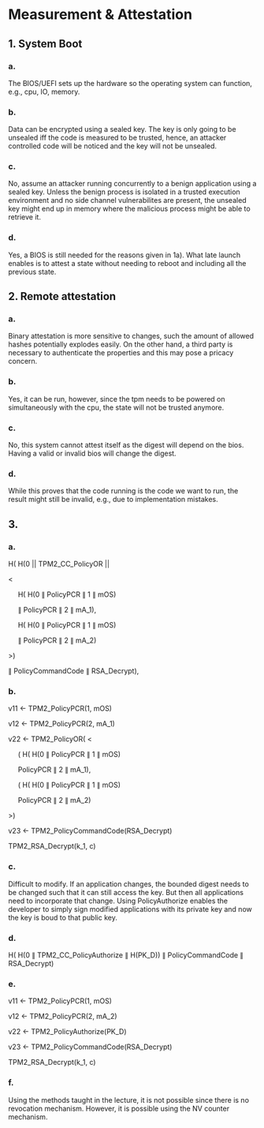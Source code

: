 # Measurement & Attestation

## 1. System Boot

### a.

The BIOS/UEFI sets up the hardware so the operating system can function, e.g., cpu, IO, memory.

### b.

Data can be encrypted using a sealed key. The key is only going to be unsealed iff the code is measured to be trusted, hence, an attacker controlled code will be noticed and the key will not be unsealed.

### c.

No, assume an attacker running concurrently to a benign application using a sealed key. Unless the benign process is isolated in a trusted execution environment and no side channel vulnerabilites are present, the unsealed key might end up in memory where the malicious process might be able to retrieve it.

### d.

Yes, a BIOS is still needed for the reasons given in 1a). What late launch enables is to attest a state without needing to reboot and including all the previous state.

## 2. Remote attestation

### a.

Binary attestation is more sensitive to changes, such the amount of allowed hashes potentially explodes easily.
On the other hand, a third party is necessary to authenticate the properties and this may pose a pricacy concern.

### b.

Yes, it can be run, however, since the tpm needs to be powered on simultaneously with the cpu, the state will not be trusted anymore.

### c.

No, this system cannot attest itself as the digest will depend on the bios. Having a valid or invalid bios will change the digest.

### d.

While this proves that the code running is the code we want to run, the result might still be invalid, e.g., due to implementation mistakes.

## 3.

### a.

H( H(0 || TPM2_CC_PolicyOR ||

\<

&nbsp;&nbsp;&nbsp;&nbsp; H( H(0 ∥ PolicyPCR ∥ 1 ∥ mOS)

&nbsp;&nbsp;&nbsp;&nbsp; ∥ PolicyPCR ∥ 2 ∥ mA_1),

&nbsp;&nbsp;&nbsp;&nbsp; H( H(0 ∥ PolicyPCR ∥ 1 ∥ mOS)

&nbsp;&nbsp;&nbsp;&nbsp; ∥ PolicyPCR ∥ 2 ∥ mA_2)

\>)

∥ PolicyCommandCode ∥ RSA_Decrypt),

### b.

v11 ← TPM2_PolicyPCR(1, mOS)

v12 ← TPM2_PolicyPCR(2, mA_1)

v22 ← TPM2_PolicyOR( \<

&nbsp;&nbsp;&nbsp;&nbsp; ( H( H(0 ∥ PolicyPCR ∥ 1 ∥ mOS)

&nbsp;&nbsp;&nbsp;&nbsp; PolicyPCR ∥ 2 ∥ mA_1),

&nbsp;&nbsp;&nbsp;&nbsp; ( H( H(0 ∥ PolicyPCR ∥ 1 ∥ mOS)

&nbsp;&nbsp;&nbsp;&nbsp; PolicyPCR ∥ 2 ∥ mA_2)

\>)

v23 ← TPM2_PolicyCommandCode(RSA_Decrypt)

TPM2_RSA_Decrypt(k_1, c)

### c.

Difficult to modify. If an application changes, the bounded digest needs to be changed such that it can still access the key. But then all applications need to incorporate that change. Using PolicyAuthorize enables the developer to simply sign modified applications with its private key and now the key is boud to that public key.

### d.

H( H(0 ∥ TPM2_CC_PolicyAuthorize ∥ H(PK_D)) ∥ PolicyCommandCode ∥ RSA_Decrypt)

### e.

v11 ← TPM2_PolicyPCR(1, mOS)

v12 ← TPM2_PolicyPCR(2, mA_2)

v22 ← TPM2_PolicyAuthorize(PK_D)

v23 ← TPM2_PolicyCommandCode(RSA_Decrypt)

TPM2_RSA_Decrypt(k_1, c)

### f.

Using the methods taught in the lecture, it is not possible since there is no revocation mechanism. However, it is possible using the NV counter mechanism.
